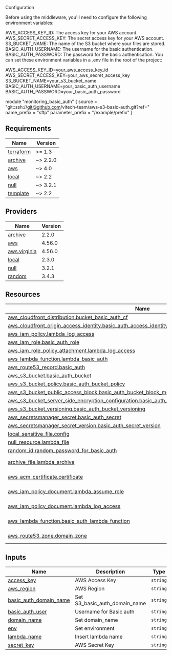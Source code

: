 Configuration

Before using the middleware, you'll need to configure the following environment variables:

AWS_ACCESS_KEY_ID: The access key for your AWS account.
AWS_SECRET_ACCESS_KEY: The secret access key for your AWS account.
S3_BUCKET_NAME: The name of the S3 bucket where your files are stored.
BASIC_AUTH_USERNAME: The username for the basic authentication.
BASIC_AUTH_PASSWORD: The password for the basic authentication.
You can set these environment variables in a .env file in the root of the project:

AWS_ACCESS_KEY_ID=your_aws_access_key_id
AWS_SECRET_ACCESS_KEY=your_aws_secret_access_key
S3_BUCKET_NAME=your_s3_bucket_name
BASIC_AUTH_USERNAME=your_basic_auth_username
BASIC_AUTH_PASSWORD=your_basic_auth_password

module "monitoring_basic_auth" {
source = "git::ssh://git@github.com/vitech-team/aws-s3-basic-auth.git?ref=<git tag>"
name_prefix      = "sftp"
parameter_prefix = "/example/prefix"
}
<!-- BEGINNING OF PRE-COMMIT-TERRAFORM DOCS HOOK -->
## Requirements

| Name | Version |
|------|---------|
| <a name="requirement_terraform"></a> [terraform](#requirement\_terraform) | >= 1.3 |
| <a name="requirement_archive"></a> [archive](#requirement\_archive) | ~> 2.2.0 |
| <a name="requirement_aws"></a> [aws](#requirement\_aws) | ~> 4.0 |
| <a name="requirement_local"></a> [local](#requirement\_local) | ~> 2.2 |
| <a name="requirement_null"></a> [null](#requirement\_null) | ~> 3.2.1 |
| <a name="requirement_template"></a> [template](#requirement\_template) | ~> 2.2 |

## Providers

| Name | Version |
|------|---------|
| <a name="provider_archive"></a> [archive](#provider\_archive) | 2.2.0 |
| <a name="provider_aws"></a> [aws](#provider\_aws) | 4.56.0 |
| <a name="provider_aws.virginia"></a> [aws.virginia](#provider\_aws.virginia) | 4.56.0 |
| <a name="provider_local"></a> [local](#provider\_local) | 2.3.0 |
| <a name="provider_null"></a> [null](#provider\_null) | 3.2.1 |
| <a name="provider_random"></a> [random](#provider\_random) | 3.4.3 |

## Resources

| Name | Type |
|------|------|
| [aws_cloudfront_distribution.bucket_basic_auth_cf](https://registry.terraform.io/providers/hashicorp/aws/latest/docs/resources/cloudfront_distribution) | resource |
| [aws_cloudfront_origin_access_identity.basic_auth_access_identity](https://registry.terraform.io/providers/hashicorp/aws/latest/docs/resources/cloudfront_origin_access_identity) | resource |
| [aws_iam_policy.lambda_log_access](https://registry.terraform.io/providers/hashicorp/aws/latest/docs/resources/iam_policy) | resource |
| [aws_iam_role.basic_auth_role](https://registry.terraform.io/providers/hashicorp/aws/latest/docs/resources/iam_role) | resource |
| [aws_iam_role_policy_attachment.lambda_log_access](https://registry.terraform.io/providers/hashicorp/aws/latest/docs/resources/iam_role_policy_attachment) | resource |
| [aws_lambda_function.lambda_basic_auth](https://registry.terraform.io/providers/hashicorp/aws/latest/docs/resources/lambda_function) | resource |
| [aws_route53_record.basic_auth](https://registry.terraform.io/providers/hashicorp/aws/latest/docs/resources/route53_record) | resource |
| [aws_s3_bucket.basic_auth_bucket](https://registry.terraform.io/providers/hashicorp/aws/latest/docs/resources/s3_bucket) | resource |
| [aws_s3_bucket_policy.basic_auth_bucket_policy](https://registry.terraform.io/providers/hashicorp/aws/latest/docs/resources/s3_bucket_policy) | resource |
| [aws_s3_bucket_public_access_block.basic_auth_bucket_block_monitoring_public_s3](https://registry.terraform.io/providers/hashicorp/aws/latest/docs/resources/s3_bucket_public_access_block) | resource |
| [aws_s3_bucket_server_side_encryption_configuration.basic_auth_bucket_server_side_encryption_configuration](https://registry.terraform.io/providers/hashicorp/aws/latest/docs/resources/s3_bucket_server_side_encryption_configuration) | resource |
| [aws_s3_bucket_versioning.basic_auth_bucket_versioning](https://registry.terraform.io/providers/hashicorp/aws/latest/docs/resources/s3_bucket_versioning) | resource |
| [aws_secretsmanager_secret.basic_auth_secret](https://registry.terraform.io/providers/hashicorp/aws/latest/docs/resources/secretsmanager_secret) | resource |
| [aws_secretsmanager_secret_version.basic_auth_secret_version](https://registry.terraform.io/providers/hashicorp/aws/latest/docs/resources/secretsmanager_secret_version) | resource |
| [local_sensitive_file.config](https://registry.terraform.io/providers/hashicorp/local/latest/docs/resources/sensitive_file) | resource |
| [null_resource.lambda_file](https://registry.terraform.io/providers/hashicorp/null/latest/docs/resources/resource) | resource |
| [random_id.random_password_for_basic_auth](https://registry.terraform.io/providers/hashicorp/random/latest/docs/resources/id) | resource |
| [archive_file.lambda_archive](https://registry.terraform.io/providers/hashicorp/archive/latest/docs/data-sources/file) | data source |
| [aws_acm_certificate.certificate](https://registry.terraform.io/providers/hashicorp/aws/latest/docs/data-sources/acm_certificate) | data source |
| [aws_iam_policy_document.lambda_assume_role](https://registry.terraform.io/providers/hashicorp/aws/latest/docs/data-sources/iam_policy_document) | data source |
| [aws_iam_policy_document.lambda_log_access](https://registry.terraform.io/providers/hashicorp/aws/latest/docs/data-sources/iam_policy_document) | data source |
| [aws_lambda_function.basic_auth_lambda_function](https://registry.terraform.io/providers/hashicorp/aws/latest/docs/data-sources/lambda_function) | data source |
| [aws_route53_zone.domain_zone](https://registry.terraform.io/providers/hashicorp/aws/latest/docs/data-sources/route53_zone) | data source |

## Inputs

| Name | Description | Type | Default | Required |
|------|-------------|------|---------|:--------:|
| <a name="input_access_key"></a> [access\_key](#input\_access\_key) | AWS Access Key | `string` | n/a | yes |
| <a name="input_aws_region"></a> [aws\_region](#input\_aws\_region) | AWS Region | `string` | `"us-east-1"` | no |
| <a name="input_basic_auth_domain_name"></a> [basic\_auth\_domain\_name](#input\_basic\_auth\_domain\_name) | Set S3\_basic\_auth\_domain\_name | `string` | n/a | yes |
| <a name="input_basic_auth_user"></a> [basic\_auth\_user](#input\_basic\_auth\_user) | Username for Basic auth | `string` | n/a | yes |
| <a name="input_domain_name"></a> [domain\_name](#input\_domain\_name) | Set domain\_name | `string` | n/a | yes |
| <a name="input_env"></a> [env](#input\_env) | Set environment | `string` | `"prod"` | no |
| <a name="input_lambda_name"></a> [lambda\_name](#input\_lambda\_name) | Insert lambda name | `string` | `"lambda_function_basic_auth"` | no |
| <a name="input_secret_key"></a> [secret\_key](#input\_secret\_key) | AWS Secret Key | `string` | n/a | yes |
<!-- END OF PRE-COMMIT-TERRAFORM DOCS HOOK -->
